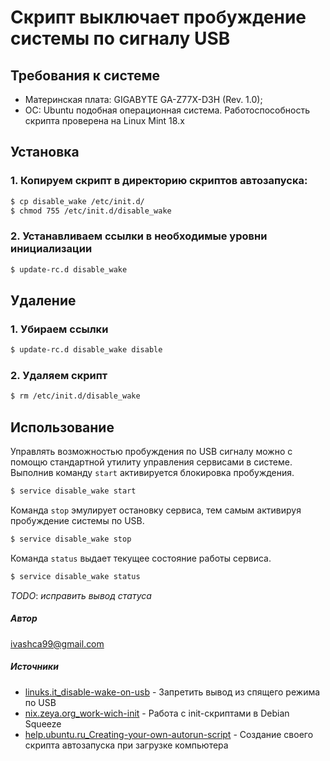 # Скрипт выключает пробуждение системы по сигналу USB

## Требования к системе
* Материнская плата: GIGABYTE GA-Z77X-D3H (Rev. 1.0);
* ОС: Ubuntu подобная операционная система.
Работоспособность скрипта проверена на Linux Mint 18.x

## Установка
### 1. Копируем скрипт в директорию скриптов автозапуска:
```sh
$ cp disable_wake /etc/init.d/
$ chmod 755 /etc/init.d/disable_wake
```
### 2. Устанавливаем ссылки в необходимые уровни инициализации
```sh
$ update-rc.d disable_wake
```
## Удаление
### 1. Убираем ссылки
```sh
$ update-rc.d disable_wake disable
```
### 2. Удаляем скрипт
```sh
$ rm /etc/init.d/disable_wake
```

## Использование
Управлять возможностью пробуждения по USB сигналу можно с помощю стандартной утилиту управления сервисами в системе.
Выполнив команду `start` активируется блокировка пробуждения.
```sh
$ service disable_wake start
```
Команда `stop` эмулирует остановку сервиса, тем самым активируя пробуждение системы по USB.
```sh
$ service disable_wake stop
```
Команда `status` выдает текущее состояние работы сервиса.
```sh
$ service disable_wake status
```
 _TODO_: _исправить вывод статуса_
 
 ##### Автор
ivashca99@gmail.com
##### Источники
* [linuks.it_disable-wake-on-usb] - Запретить вывод из спящего режима по USB
* [nix.zeya.org_work-wich-init] - Работа с init-скриптами в Debian Squeeze
* [help.ubuntu.ru_Creating-your-own-autorun-script] - Создание своего скрипта автозапуска при загрузке компьютера

[//]: # (Source links list)
[linuks.it_disable-wake-on-usb]: <http://www.linuks.lt/blog/ru/index.php/2012-11-03-linux-disable-wake-on-usb-keyboard>
[nix.zeya.org_work-wich-init]: <http://nix.zeya.org/forum/index.php?topic=64.0>
[help.ubuntu.ru_Creating-your-own-autorun-script]: <http://help.ubuntu.ru/wiki/%D1%81%D0%BE%D0%B7%D0%B4%D0%B0%D0%BD%D0%B8%D0%B5_%D1%81%D0%BA%D1%80%D0%B8%D0%BF%D1%82%D0%B0_%D0%B0%D0%B2%D1%82%D0%BE%D0%B7%D0%B0%D0%BF%D1%83%D1%81%D0%BA%D0%B0>

